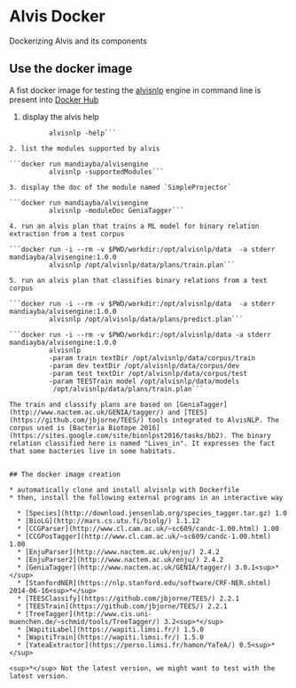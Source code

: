 # Alvis Docker
Dockerizing Alvis and its components

## Use the docker image

A fist docker image for testing the [alvisnlp](https://github.com/Bibliome/alvisnlp) engine in command line is present into [Docker Hub](https://hub.docker.com/r/mandiayba/alvisengine)

1. display the alvis help

```docker run mandiayba/alvisengine:1.0.0 
          alvisnlp -help```

2. list the modules supported by alvis

```docker run mandiayba/alvisengine 
          alvisnlp -supportedModules```

3. display the doc of the module named `SimpleProjector`

```docker run mandiayba/alvisengine 
          alvisnlp -moduleDoc GeniaTagger```

4. run an alvis plan that trains a ML model for binary relation extraction from a text corpus

```docker run -i --rm -v $PWD/workdir:/opt/alvisnlp/data  -a stderr mandiayba/alvisengine:1.0.0 
          alvisnlp /opt/alvisnlp/data/plans/train.plan```

5. run an alvis plan that classifies binary relations from a text corpus

```docker run -i --rm -v $PWD/workdir:/opt/alvisnlp/data  -a stderr mandiayba/alvisengine:1.0.0 
          alvisnlp /opt/alvisnlp/data/plans/predict.plan```

```docker run -i --rm -v $PWD/workdir:/opt/alvisnlp/data -a stderr mandiayba/alvisengine:1.0.0 
          alvisnlp
          -param train textDir /opt/alvisnlp/data/corpus/train 
          -param dev textDir /opt/alvisnlp/data/corpus/dev 
          -param test textDir /opt/alvisnlp/data/corpus/test 
          -param TEESTrain model /opt/alvisnlp/data/models
           /opt/alvisnlp/data/plans/train.plan```

The train and classify plans are based on [GeniaTagger](http://www.nactem.ac.uk/GENIA/tagger/) and [TEES](https://github.com/jbjorne/TEES/) tools integrated to AlvisNLP. The corpus used is [Bacteria Biotope 2016](https://sites.google.com/site/bionlpst2016/tasks/bb2). The binary relation classified here is named "Lives_in". It expresses the fact that some bacteries live in some habitats.


## The docker image creation

* automatically clone and install alvisnlp with Dockerfile
* then, install the following external programs in an interactive way 

  * [Species](http://download.jensenlab.org/species_tagger.tar.gz) 1.0
  * [BioLG](http://mars.cs.utu.fi/biolg/) 1.1.12
  * [CCGParser](http://www.cl.cam.ac.uk/~sc609/candc-1.00.html) 1.00
  * [CCGPosTagger](http://www.cl.cam.ac.uk/~sc609/candc-1.00.html) 1.00
  * [EnjuParser](http://www.nactem.ac.uk/enju/) 2.4.2
  * [EnjuParser2](http://www.nactem.ac.uk/enju/) 2.4.2
  * [GeniaTagger](http://www.nactem.ac.uk/GENIA/tagger/) 3.0.1<sup>*</sup>
  * [StanfordNER](https://nlp.stanford.edu/software/CRF-NER.shtml) 2014-06-16<sup>*</sup>
  * [TEESClassify](https://github.com/jbjorne/TEES/) 2.2.1
  * [TEESTrain](https://github.com/jbjorne/TEES/) 2.2.1
  * [TreeTagger](http://www.cis.uni-muenchen.de/~schmid/tools/TreeTagger/) 3.2<sup>*</sup>
  * [WapitiLabel](https://wapiti.limsi.fr/) 1.5.0
  * [WapitiTrain](https://wapiti.limsi.fr/) 1.5.0
  * [YateaExtractor](https://perso.limsi.fr/hamon/YaTeA/) 0.5<sup>*</sup>

<sup>*</sup> Not the latest version, we might want to test with the latest version.
